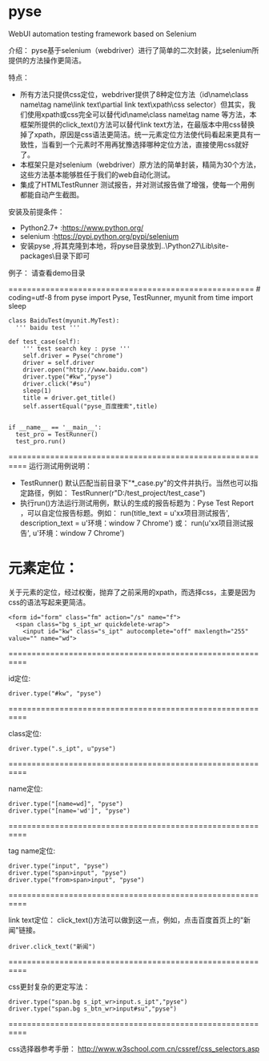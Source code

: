 # pyse
WebUI automation testing framework based on Selenium

介绍：
  pyse基于selenium（webdriver）进行了简单的二次封装，比selenium所提供的方法操作更简洁。
  
特点：
* 所有方法只提供css定位，webdriver提供了8种定位方法（id\name\class name\tag name\link text\partial link text\xpath\css selector）但其实，我们使用xpath或css完全可以替代id\name\class name\tag name 等方法，本框架所提供的click_text()方法可以替代link text方法，在最版本中用css替换掉了xpath，原因是css语法更简洁。统一元素定位方法使代码看起来更具有一致性，当看到一个元素时不用再犹豫选择哪种定位方法，直接使用css就好了。
* 本框架只是对selenium（webdriver）原方法的简单封装，精简为30个方法，这些方法基本能够胜任于我们的web自动化测试。
* 集成了HTMLTestRunner 测试报告，并对测试报告做了增强，使每一个用例都能自动产生截图。

安装及前提条件：
* Python2.7+ :https://www.python.org/
* selenium  :https://pypi.python.org/pypi/selenium
* 安装pyse ,将其克隆到本地，将pyse目录放到..\Python27\Lib\site-packages\目录下即可


例子：
   请查看demo目录

=====================================================
    # coding=utf-8
    from pyse import Pyse, TestRunner, myunit
    from time import sleep

    class BaiduTest(myunit.MyTest):
      ''' baidu test '''

    def test_case(self):
        ''' test search key : pyse '''
        self.driver = Pyse("chrome")
        driver = self.driver
        driver.open("http://www.baidu.com")
        driver.type("#kw","pyse")
        driver.click("#su")
        sleep(1)
        title = driver.get_title()
        self.assertEqual("pyse_百度搜索",title)


    if __name__ == '__main__':
      test_pro = TestRunner()
      test_pro.run()
==========================================================
运行测试用例说明：
* TestRunner() 默认匹配当前目录下"*_case.py"的文件并执行。当然也可以指定路径，例如：
TestRunner(r"D:/test_project/test_case")
* 执行run()方法运行测试用例，默认的生成的报告标题为：Pyse Test Report ，可以自定位报告标题。例如：
run(title_text = u'xx项目测试报告', description_text = u'环境：window 7  Chrome')
或：
run(u'xx项目测试报告', u'环境：window 7  Chrome')



元素定位：
==========================================================
  关于元素的定位，经过权衡，抛弃了之前采用的xpath，而选择css，主要是因为css的语法写起来更简洁。

    <form id="form" class="fm" action="/s" name="f">
      <span class="bg s_ipt_wr quickdelete-wrap">
        <input id="kw" class="s_ipt" autocomplete="off" maxlength="255" value="" name="wd">
==========================================================
    
  id定位:

    driver.type("#kw", "pyse")
==========================================================
    
  class定位:

    driver.type(".s_ipt", u"pyse")
==========================================================
    
  name定位:

    driver.type("[name=wd]", "pyse")
    driver.type("[name='wd']", "pyse")
==========================================================

  tag name定位:

    driver.type("input", "pyse")
    driver.type("span>input", "pyse")
    driver.type("from>span>input", "pyse")
==========================================================

  link text定位：
    click_text()方法可以做到这一点，例如，点击百度首页上的"新闻"链接。

    driver.click_text("新闻")
==========================================================
    
  css更封复杂的更定写法：

    driver.type("span.bg s_ipt_wr>input.s_ipt","pyse")
    driver.type("span.bg s_btn_wr>input#su","pyse")
==========================================================
    
  css选择器参考手册：
  http://www.w3school.com.cn/cssref/css_selectors.asp
